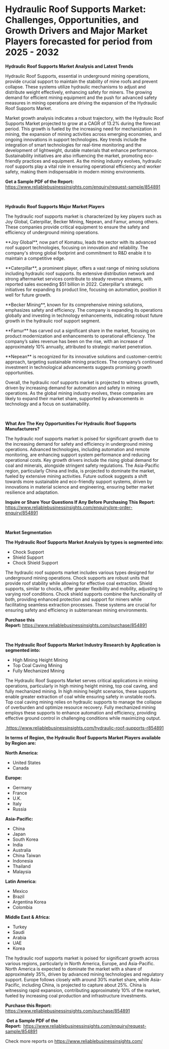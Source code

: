 <p><h1>Hydraulic Roof Supports Market: Challenges, Opportunities, and Growth Drivers and Major Market Players forecasted for period from 2025 - 2032</h1></p><p><strong>Hydraulic Roof Supports Market Analysis and Latest Trends</strong></p>
<p><p>Hydraulic Roof Supports, essential in underground mining operations, provide crucial support to maintain the stability of mine roofs and prevent collapse. These systems utilize hydraulic mechanisms to adjust and distribute weight effectively, enhancing safety for miners. The growing demand for efficient mining equipment and the push for advanced safety measures in mining operations are driving the expansion of the Hydraulic Roof Supports Market.</p><p>Market growth analysis indicates a robust trajectory, with the Hydraulic Roof Supports Market projected to grow at a CAGR of 13.2% during the forecast period. This growth is fueled by the increasing need for mechanization in mining, the expansion of mining activities across emerging economies, and ongoing innovations in support technologies. Key trends include the integration of smart technologies for real-time monitoring and the development of lightweight, durable materials that enhance performance. Sustainability initiatives are also influencing the market, promoting eco-friendly practices and equipment. As the mining industry evolves, hydraulic roof supports play a vital role in ensuring operational efficiency and worker safety, making them indispensable in modern mining environments.</p></p>
<p><strong>Get a Sample PDF of the Report:&nbsp;</strong> <a href="https://www.reliablebusinessinsights.com/enquiry/request-sample/854891?utm_campaign=2245&utm_medium=2&utm_source=Github&utm_content=ia&utm_term=17022025&utm_id=hydraulic-roof-supports">https://www.reliablebusinessinsights.com/enquiry/request-sample/854891</a></p>
<p>&nbsp;</p>
<p><strong>Hydraulic Roof Supports Major Market Players</strong></p>
<p><p>The hydraulic roof supports market is characterized by key players such as Joy Global, Caterpillar, Becker Mining, Nepean, and Famur, among others. These companies provide critical equipment to ensure the safety and efficiency of underground mining operations.</p><p>**Joy Global**, now part of Komatsu, leads the sector with its advanced roof support technologies, focusing on innovation and reliability. The company's strong global footprint and commitment to R&D enable it to maintain a competitive edge. </p><p>**Caterpillar**, a prominent player, offers a vast range of mining solutions including hydraulic roof supports. Its extensive distribution network and strong aftermarket services contribute to steady revenue streams, with reported sales exceeding $51 billion in 2022. Caterpillar's strategic initiatives for expanding its product line, focusing on automation, position it well for future growth.</p><p>**Becker Mining**, known for its comprehensive mining solutions, emphasizes safety and efficiency. The company is expanding its operations globally and investing in technology enhancements, indicating robust future growth in the hydraulic roof support segment.</p><p>**Famur** has carved out a significant share in the market, focusing on product modernization and enhancements to operational efficiency. The company’s sales revenue has been on the rise, with an increase of approximately 10% annually, attributed to strategic market penetration.</p><p>**Nepean** is recognized for its innovative solutions and customer-centric approach, targeting sustainable mining practices. The company’s continued investment in technological advancements suggests promising growth opportunities.</p><p>Overall, the hydraulic roof supports market is projected to witness growth, driven by increasing demand for automation and safety in mining operations. As the global mining industry evolves, these companies are likely to expand their market share, supported by advancements in technology and a focus on sustainability.</p></p>
<p>&nbsp;</p>
<p><strong>What Are The Key Opportunities For Hydraulic Roof Supports Manufacturers?</strong></p>
<p><p>The hydraulic roof supports market is poised for significant growth due to the increasing demand for safety and efficiency in underground mining operations. Advanced technologies, including automation and remote monitoring, are enhancing support system performance and reducing operational costs. Key growth drivers include the rising global demand for coal and minerals, alongside stringent safety regulations. The Asia-Pacific region, particularly China and India, is projected to dominate the market, fueled by extensive mining activities. Future outlook suggests a shift towards more sustainable and eco-friendly support systems, driven by innovations in material science and engineering, ensuring better market resilience and adaptation.</p></p>
<p><strong>Inquire or Share Your Questions If Any Before Purchasing This Report:</strong> <a href="https://www.reliablebusinessinsights.com/enquiry/pre-order-enquiry/854891?utm_campaign=2245&utm_medium=2&utm_source=Github&utm_content=ia&utm_term=17022025&utm_id=hydraulic-roof-supports">https://www.reliablebusinessinsights.com/enquiry/pre-order-enquiry/854891</a></p>
<p>&nbsp;</p>
<p><strong>Market Segmentation</strong></p>
<p><strong>The Hydraulic Roof Supports Market Analysis by types is segmented into:</strong></p>
<p><ul><li>Chock Support</li><li>Shield Support</li><li>Chock Shield Support</li></ul></p>
<p><p>The hydraulic roof supports market includes various types designed for underground mining operations. Chock supports are robust units that provide roof stability while allowing for effective coal extraction. Shield supports, similar to chocks, offer greater flexibility and mobility, adjusting to varying roof conditions. Chock shield supports combine the functionality of both, providing enhanced protection and support for miners while facilitating seamless extraction processes. These systems are crucial for ensuring safety and efficiency in subterranean mining environments.</p></p>
<p><strong>Purchase this Report:&nbsp;</strong><a href="https://www.reliablebusinessinsights.com/purchase/854891?utm_campaign=2245&utm_medium=2&utm_source=Github&utm_content=ia&utm_term=17022025&utm_id=hydraulic-roof-supports">https://www.reliablebusinessinsights.com/purchase/854891</a></p>
<p>&nbsp;</p>
<p><strong>The Hydraulic Roof Supports Market Industry Research by Application is segmented into:</strong></p>
<p><ul><li>High Mining Height Mining</li><li>Top Coal Caving Mining</li><li>Fully Mechanized Mining</li></ul></p>
<p><p>The Hydraulic Roof Supports Market serves critical applications in mining operations, particularly in high mining height mining, top coal caving, and fully mechanized mining. In high mining height scenarios, these supports enable greater extraction of coal while ensuring safety in unstable roofs. Top coal caving mining relies on hydraulic supports to manage the collapse of overburden and optimize resource recovery. Fully mechanized mining employs these supports to enhance automation and efficiency, providing effective ground control in challenging conditions while maximizing output.</p></p>
<p><a href="https://www.reliablebusinessinsights.com/hydraulic-roof-supports-r854891?utm_campaign=2245&utm_medium=2&utm_source=Github&utm_content=ia&utm_term=17022025&utm_id=hydraulic-roof-supports">&nbsp;https://www.reliablebusinessinsights.com/hydraulic-roof-supports-r854891</a></p>
<p><strong>In terms of Region, the Hydraulic Roof Supports Market Players available by Region are:</strong></p>
<p>
    <p> <strong> North America: </strong>
        <ul>
            <li>United States</li>
            <li>Canada</li>
        </ul>
        </p> 
    <p> <strong> Europe: </strong>
        <ul>
            <li>Germany</li>
            <li>France</li>
            <li>U.K.</li>
            <li>Italy</li>
            <li>Russia</li>
        </ul>
        </p> 
    <p> <strong> Asia-Pacific: </strong>
        <ul>
            <li>China</li>
            <li>Japan</li>
            <li>South Korea</li>
            <li>India</li>
            <li>Australia</li>
            <li>China Taiwan</li>
            <li>Indonesia</li>
            <li>Thailand</li>
            <li>Malaysia</li>
        </ul>
        </p> 
    <p> <strong> Latin America: </strong>
        <ul>
            <li>Mexico</li>
            <li>Brazil</li>
            <li>Argentina Korea</li>
            <li>Colombia</li>
        </ul>
        </p> 
    <p> <strong> Middle East & Africa: </strong>
        <ul>
            <li>Turkey</li>
            <li>Saudi</li>
            <li>Arabia</li>
            <li>UAE</li>
            <li>Korea</li>
        </ul>
    </p>
    </p>
<p><p>The hydraulic roof supports market is poised for significant growth across various regions, particularly in North America, Europe, and Asia-Pacific. North America is expected to dominate the market with a share of approximately 35%, driven by advanced mining technologies and regulatory support. Europe follows closely with around 30% market share, while Asia-Pacific, including China, is projected to capture about 25%. China is witnessing rapid expansion, contributing approximately 10% of the market, fueled by increasing coal production and infrastructure investments.</p></p>
<p><strong>Purchase this Report: </strong><a href="https://www.reliablebusinessinsights.com/purchase/854891?utm_campaign=2245&utm_medium=2&utm_source=Github&utm_content=ia&utm_term=17022025&utm_id=hydraulic-roof-supports">https://www.reliablebusinessinsights.com/purchase/854891</a></p>
<p>&nbsp;<strong>Get a Sample PDF of the Report:&nbsp;&nbsp;</strong><a href="https://www.reliablebusinessinsights.com/enquiry/request-sample/854891?utm_campaign=2245&utm_medium=2&utm_source=Github&utm_content=ia&utm_term=17022025&utm_id=hydraulic-roof-supports">https://www.reliablebusinessinsights.com/enquiry/request-sample/854891</a></p>
<p><strong></strong></p>
<p>Check more reports on <a href="https://www.reliablebusinessinsights.com/?utm_campaign=2245&utm_medium=2&utm_source=Github&utm_content=ia&utm_term=17022025&utm_id=hydraulic-roof-supports">https://www.reliablebusinessinsights.com/</a></p>